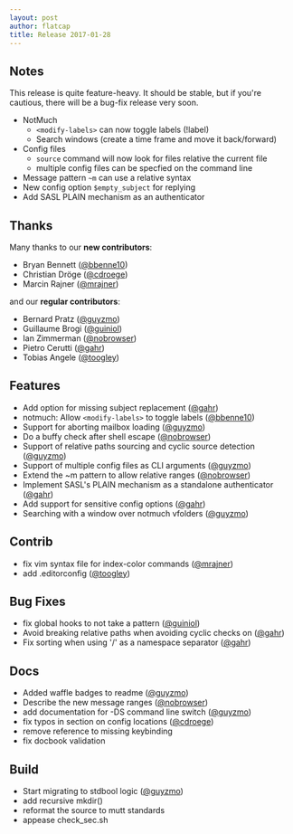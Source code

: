 ```yaml
---
layout: post
author: flatcap
title: Release 2017-01-28
---
```


## Notes

This release is quite feature-heavy.  It should be stable, but if you're cautious, there will be a bug-fix release very soon.

- NotMuch
  - `<modify-labels>` can now toggle labels (!label)
  - Search windows (create a time frame and move it back/forward)
- Config files
  - `source` command will now look for files relative the current file
  - multiple config files can be specfied on the command line
- Message pattern `~m` can use a relative syntax
- New config option `$empty_subject` for replying
- Add SASL PLAIN mechanism as an authenticator

## Thanks

Many thanks to our **new contributors**:

- Bryan Bennett ([@bbenne10](https://github.com/bbenne10))
- Christian Dröge ([@cdroege](https://github.com/cdroege))
- Marcin Rajner ([@mrajner](https://github.com/mrajner))

and our **regular contributors**:

- Bernard Pratz ([@guyzmo](https://github.com/guyzmo))
- Guillaume Brogi ([@guiniol](https://github.com/guiniol))
- Ian Zimmerman ([@nobrowser](https://github.com/nobrowser))
- Pietro Cerutti ([@gahr](https://github.com/gahr))
- Tobias Angele ([@toogley](https://github.com/toogley))

## Features

- Add option for missing subject replacement ([@gahr](https://github.com/gahr))
- notmuch: Allow `<modify-labels>` to toggle labels ([@bbenne10](https://github.com/bbenne10))
- Support for aborting mailbox loading ([@guyzmo](https://github.com/guyzmo))
- Do a buffy check after shell escape ([@nobrowser](https://github.com/nobrowser))
- Support of relative paths sourcing and cyclic source detection ([@guyzmo](https://github.com/guyzmo))
- Support of multiple config files as CLI arguments ([@guyzmo](https://github.com/guyzmo))
- Extend the ~m pattern to allow relative ranges ([@nobrowser](https://github.com/nobrowser))
- Implement SASL's PLAIN mechanism as a standalone authenticator ([@gahr](https://github.com/gahr))
- Add support for sensitive config options ([@gahr](https://github.com/gahr))
- Searching with a window over notmuch vfolders ([@guyzmo](https://github.com/guyzmo))

## Contrib

- fix vim syntax file for index-color commands ([@mrajner](https://github.com/mrajner))
- add .editorconfig ([@toogley](https://github.com/toogley))

## Bug Fixes

- fix global hooks to not take a pattern ([@guiniol](https://github.com/guiniol))
- Avoid breaking relative paths when avoiding cyclic checks on ([@gahr](https://github.com/gahr))
- Fix sorting when using '/' as a namespace separator ([@gahr](https://github.com/gahr))

## Docs

- Added waffle badges to readme ([@guyzmo](https://github.com/guyzmo))
- Describe the new message ranges ([@nobrowser](https://github.com/nobrowser))
- add documentation for -DS command line switch ([@guyzmo](https://github.com/guyzmo))
- fix typos in section on config locations ([@cdroege](https://github.com/cdroege))
- remove reference to missing keybinding
- fix docbook validation

## Build

- Start migrating to stdbool logic ([@guyzmo](https://github.com/guyzmo))
- add recursive mkdir()
- reformat the source to mutt standards
- appease check_sec.sh

